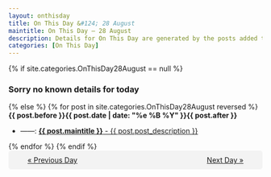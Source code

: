 ```yaml
---
layout: onthisday
title: On This Day &#124; 28 August
maintitle: On This Day — 28 August
description: Details for On This Day are generated by the posts added to the website so the content is subject to changes/updates over time.
categories: [On This Day]
---
```


{% if site.categories.OnThisDay28August == null %}
<h3>Sorry no known details for today</h3>
{% else %}
{% for post in site.categories.OnThisDay28August reversed %}
<strong>{{ post.before }}{{ post.date | date: "%e %B %Y" }}{{ post.after }}</strong>
<ul>
<li> ——: <a class="{{ post.class }}" href="{{ post.url }}"><strong>{{ post.maintitle }}</strong> - {{ post.post_description }}</a></li>
</ul>
{% endfor %}
{% endif %}

<div style="background-color: #f3f3f3; padding: 10px; border-radius: 5px; text-align: center; display: flex; justify-content: space-evenly;">
<a href="/onthisday/08/08-27">« Previous Day</a>
<span style="visibility:hidden;">[ Visit Leap Year February 29 ]</span>
<a href="/onthisday/08/08-29">Next Day »</a>
</div>
